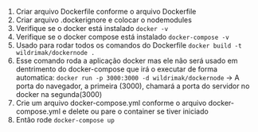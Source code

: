 1. Criar arquivo Dockerfile conforme o arquivo Dockerfile
2. Criar arquivo .dockerignore e colocar o nodemodules
3. Verifique se o docker está instalado ```docker -v```
4. Verifique se o docker compose está instalado ```docker-compose -v```
5. Usado para rodar todos os comandos do Dockerfile ```docker build -t wildrimak/dockernode . ```
6. Esse comando roda a aplicação docker mas ele não será usado em dentrimento do docker-compose que irá o executar de forma automatica: ```docker run -p 3000:3000 -d wildrimak/dockernode``` -> A porta do navegador, a primeira (3000), chamará a porta do servidor no docker na segunda(3000)
7. Crie um arquivo docker-compose.yml conforme o arquivo docker-compose.yml e delete ou pare o container se tiver iniciado
8. Então rode ```docker-compose up```